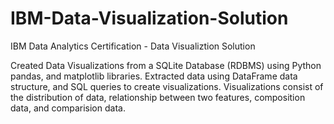 # IBM-Data-Visualization-Solution
 IBM Data Analytics Certification - Data Visualiztion Solution

Created Data Visualizations from a SQLite Database (RDBMS) using Python pandas, and matplotlib libraries. Extracted data using DataFrame data structure, and SQL queries to create visualizations. Visualizations consist of the distribution of data, relationship between two features, composition data, and comparision data. 
